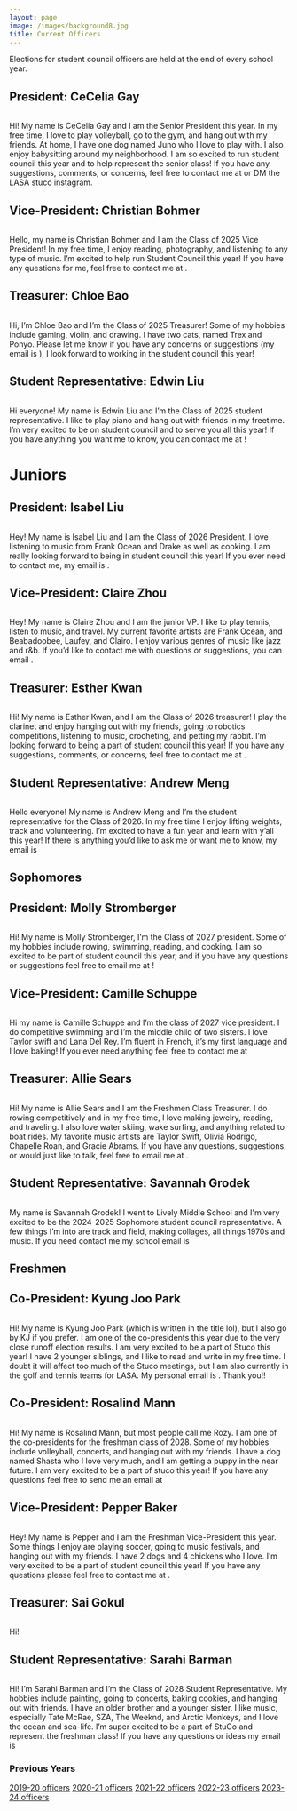 ```yaml
---
layout: page
image: /images/background8.jpg
title: Current Officers
---
```

Elections for student council officers are held at the end of every school year.
## President: CeCelia Gay
<figure style="width: 400px" class="align-center">
  <img src="{{ '/images/12 - CeCelia Gay.png'  | absolute_url }}" alt="">
</figure>
Hi! My name is CeCelia Gay and I am the Senior President this year. In my free time, I love to play volleyball, go to the gym, and hang out with my friends. At home, I have one dog named Juno who I love to play with. I also enjoy babysitting around my neighborhood. I am so excited to run student council this year and to help represent the senior class! If you have any suggestions, comments, or concerns, feel free to contact me at <cece.e.gay@gmail.com> or DM the LASA stuco instagram.

## Vice-President: Christian Bohmer
<figure style="width: 400px" class="align-center">
  <img src="{{ '/images/12 - Christian Bohmer.png' | absolute_url }}" alt="">
</figure>
Hello, my name is Christian Bohmer and I am the Class of 2025 Vice President! In my free time, I enjoy reading, photography, and listening to any type of music. I’m excited to help run Student Council this year! If you have any questions for me, feel free to contact me at <critbohmer@gmail.com>.


## Treasurer: Chloe Bao
<figure style="width: 350px" class="align-center">
  <img src="{{ '/images/12 - Chloe Bao.JPG' | absolute_url }}" alt="">
</figure>
Hi, I’m Chloe Bao and I’m the Class of 2025 Treasurer! Some of my hobbies include gaming, violin, and drawing. I have two cats, named Trex and Ponyo. Please let me know if you have any concerns or suggestions (my email is <lovelychloebao@yahoo.com>), I look forward to working in the student council this year!

## Student Representative: Edwin Liu
<figure style="width: 400px" class="align-center">
  <img src="{{ '/images/12 - Edwin Liu - Photo.jpg' | absolute_url }}" alt="">
</figure>
Hi everyone! My name is Edwin Liu and I’m the Class of 2025 student representative. I like to play piano and hang out with friends in my freetime. I’m very excited to be on student council and to serve you all this year! If you have anything you want me to know, you can contact me at <liu.edwin07@gmail.com>!

# Juniors
## President: Isabel Liu
<figure style="width: 400px" class="align-center">
  <img src="{{ '/images/11 - Isabel Liu.JPG' | absolute_url }}" alt="">
</figure>
Hey! My name is Isabel Liu and I am the Class of 2026 President. I love listening to music from Frank Ocean and Drake as well as cooking. I am really looking forward to being in student council this year! If you ever need to contact me, my email is <isabelsliu08@gmail.com>.

## Vice-President: Claire Zhou
<figure style="width: 400px" class="align-center">
  <img src="{{ '/images/11 - Claire Zhou.JPG' | absolute_url }}" alt="">
</figure>
Hey! My name is Claire Zhou and I am the junior VP. I like to play tennis, listen to music, and travel. My current favorite artists are Frank Ocean, and Beabadoobee, Laufey, and Clairo. I enjoy various genres of music like jazz and r&b. If you’d like to contact me with questions or suggestions, you can email <z.claire127@gmail.com>.


## Treasurer: Esther Kwan
<figure style="width: 350px" class="align-center">
  <img src="{{ '/images/11 - Esther Kwan.JPG' | absolute_url }}" alt="">
</figure>
Hi! My name is Esther Kwan, and I am the Class of 2026 treasurer! I play the clarinet and enjoy hanging out with my friends, going to robotics competitions, listening to music, crocheting, and petting my rabbit. I’m looking forward to being a part of student council this year! If you have any suggestions, comments, or concerns, feel free to contact me at <estherkwan26@gmail.com>. 


## Student Representative: Andrew Meng
<figure style="width: 400px" class="align-center">
  <img src="{{ '/images/11 - Andrew Meng.png' | absolute_url }}" alt="">
</figure>
Hello everyone! My name is Andrew Meng and I’m the student representative for the Class of 2026. In my free time I enjoy lifting weights, track and volunteering. I’m excited to have a fun year and learn with y’all this year! If there is anything you’d like to ask me or want me to know, my email is <mengandrew595@gmail.com>


## Sophomores
## President: Molly Stromberger
<figure style="width: 400px" class="align-center">
  <img src="{{ '/images/10-molly stromberger.jpg' | absolute_url }}" alt="">
</figure>
Hi! My name is Molly Stromberger, I’m the Class of 2027 president. Some of my hobbies include rowing, swimming, reading, and cooking. I am so excited to be part of student council this year, and if you have any questions or suggestions feel free to email me at <molly.stromberger@gmail.com>!


## Vice-President: Camille Schuppe
<figure style="width: 400px" class="align-center">
  <img src="{{ '/images/10 - Camille Schuppe.png' | absolute_url }}" alt="">
</figure>
Hi my name is Camille Schuppe and I’m the class of 2027 vice president. I do competitive swimming and I’m the middle child of two sisters. I love Taylor swift and Lana Del Rey. I’m fluent in French, it’s my first language and I love baking! If you ever need anything feel free to contact me at <camille.schuppe10@gmail.com>


## Treasurer: Allie Sears
<figure style="width: 350px" class="align-center">
  <img src="{{ '/images/10 - Allie Sears.jpeg' | absolute_url }}" alt="">
</figure>
Hi! My name is Allie Sears and I am the Freshmen Class Treasurer. I do rowing competitively and in my free time, I love making jewelry, reading, and traveling. I also love water skiing, wake surfing, and anything related to boat rides. My favorite music artists are Taylor Swift, Olivia Rodrigo, Chapelle Roan, and Gracie Abrams. If you have any questions, suggestions, or would just like to talk, feel free to email me at <allie.a.sears@gmail.com>.
 

## Student Representative: Savannah Grodek
<figure style="width: 400px" class="align-center">
  <img src="{{ '/images/10 - Savannah Grodek - Photo.png' | absolute_url }}" alt="">
</figure>
My name is Savannah Grodek! I went to Lively Middle School and I'm very excited to be the 2024-2025 Sophomore student council representative. A few things I’m into are track and field, making collages, all things 1970s and music. If you need contact me my school email is <savannah.grodekwt@stu.austinisd.org> 


## Freshmen
## Co-President: Kyung Joo Park
<figure style="width: 400px" class="align-center">
  <img src="{{ '/images/9-Kyung Joo Photo.jpeg' | absolute_url }}" alt="">
</figure>
Hi! My name is Kyung Joo Park (which is written in the title lol), but I also go by KJ if you prefer. I am one of the co-presidents this year due to the very close runoff election results. I am very excited to be a part of Stuco this year! I have 2 younger siblings, and I like to read and write in my free time. I doubt it will affect too much of the Stuco meetings, but I am also currently in the golf and tennis teams for LASA. My personal email is <parkkyungjoo0501@gmail.com>. Thank you!!

## Co-President: Rosalind Mann
<figure style="width: 400px" class="align-center">
  <img src="{{ '' | absolute_url }}" alt="">
</figure>
Hi! My name is Rosalind Mann, but most people call me Rozy. I am one of the co-presidents for the freshman class of 2028. Some of my hobbies include volleyball, concerts, and hanging out with my friends. I have a dog named Shasta who I love very much, and I am getting a puppy in the near future. I am very excited to be a part of stuco this year! If you have any questions feel free to send me an email at <rosalindmannnn@gmail.com>

## Vice-President: Pepper Baker
<figure style="width: 400px" class="align-center">
  <img src="{{ '/images/9-Pepper.png' | absolute_url }}" alt="">
</figure>
Hey! My name is Pepper and I am the Freshman Vice-President this year. Some things I enjoy are playing soccer, going to music festivals, and hanging out with my friends. I have 2 dogs and 4 chickens who I love. I’m very excited to be a part of student council this year! If you have any questions please feel free to contact me at <ipepperbaker@gmail.com>. 


## Treasurer: Sai Gokul
<figure style="width: 350px" class="align-center">
  <img src="{{ '' | absolute_url }}" alt="">
</figure>
Hi! 

## Student Representative: Sarahi Barman
<figure style="width: 400px" class="align-center">
  <img src="{{ '' | absolute_url }}" alt="">
</figure>
Hi! I’m Sarahi Barman and I’m the Class of 2028 Student Representative. My hobbies include painting, going to concerts, baking cookies, and hanging out with friends. I have an older brother and a younger sister. I like music, especially Tate McRae, SZA, The Weeknd, and Arctic Monkeys, and I love the ocean and sea-life. I’m super excited to be a part of StuCo and represent the freshman class! If you have any questions or ideas my email is <sarahi0410@outlook.com>

### Previous Years
[2019-20 officers](https://lasastuco.org/Current-Officers/2019-20-Officers/)
[2020-21 officers](https://lasastuco.org/Current-Officers/2020-21-Officers/)
[2021-22 officers](https://lasastuco.org/Current-Officers/2021-22-Officers/)
[2022-23 officers](https://lasastuco.org/Current-Officers/2022-23-Officers/)
[2023-24 officers](https://lasastuco.org/Current-Officers/2023-24-Officers/)